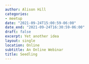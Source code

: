 ```yaml
---
author: Alison Hill
categories:
- meetup
date: "2021-09-24T15:00:59-06:00"
date_end: "2021-09-24T16:30:59-06:00"
draft: false
excerpt: Yet another idea
layout: single
location: Online
subtitle: An Online Webinar
title: Seedling
---
```

